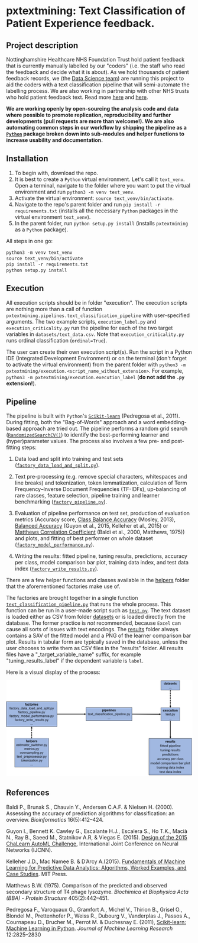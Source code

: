 # pxtextmining: Text Classification of Patient Experience feedback.

## Project description
Nottinghamshire Healthcare NHS Foundation Trust hold  patient feedback that is currently manually labelled by our "coders" (i.e. the staff who read the feedback and decide what it is about). As we hold thousands of patient feedback records, we (the [Data Science team](https://cdu-data-science-team.github.io/team-blog/about.html)) are running this project to aid the coders with a text classification pipeline that will semi-automate the labelling process. We are also working in partnership with other NHS trusts who hold patient feedback text. Read more  [here](https://involve.nottshc.nhs.uk/blog/new-nhs-england-funded-project-in-our-team-developing-text-mining-algorithms-for-patient-feedback-data/) and [here](https://cdu-data-science-team.github.io/team-blog/posts/2020-12-14-classification-of-patient-feedback/).

__We are working openly by open-sourcing the analysis code and data where possible to promote replication, reproducibility and further developments (pull requests are more than welcome!). We are also automating common steps in our workflow by shipping the pipeline as a [`Python`](https://www.python.org/) package broken down into sub-modules and helper functions to increase usability and documentation.__

## Installation

1. To begin with, download the repo.
1. It is best to create a `Python` virtual environment. Let's call it `text_venv`.
   Open a terminal, navigate to the folder where you want to put the virtual 
   environment and run `python3 -m venv text_venv`.
1. Activate the virtual environment: `source text_venv/bin/activate`.
1. Navigate to the repo's parent folder and run 
   `pip install -r requirements.txt` (installs all the necessary
   `Python` packages in the virtual environment `text_venv`).
1. In the parent folder, run `python setup.py install` (installs `pxtextmining`
   as a `Python` package).

All steps in one go:

```
python3 -m venv text_venv
source text_venv/bin/activate
pip install -r requirements.txt
python setup.py install
```

## Execution

All execution scripts should be in folder "execution". The execution scripts are
nothing more than a call of function `pxtextmining.pipelines.text_classification_pipeline`
with user-specified arguments. The two example scripts, `execution_label.py` and
`execution_criticality.py` run the pipeline for each of the two target variables
in `datasets/text_data.csv`. Note that `execution_criticality.py` runs ordinal 
classification (`ordinal=True`).

The user can create their own execution script(s). Run the script in a Python 
IDE (Integrated Development Environment) or on the terminal (don't forget to 
activate the virtual environment) from the parent folder with 
`python3 -m pxtextmining/execution.<script_name_without_extension>`. For example, 
`python3 -m pxtextmining/execution.execution_label` (**do not add the `.py` extension!**).

## Pipeline

The pipeline is built with `Python`'s 
[`Scikit-learn`](https://scikit-learn.org/stable/index.html) (Pedregosa et al., 2011). 
During fitting, both the "Bag-of-Words" approach and a word embedding-based 
approach are tried out. The pipeline performs a random grid search ([`RandomizedSearchCV()`](https://scikit-learn.org/stable/modules/generated/sklearn.model_selection.RandomizedSearchCV.html#sklearn.model_selection.RandomizedSearchCV)) to identify the best-performing learner 
and (hyper)parameter values. The process also involves a few pre- and post-fitting steps:

1. Data load and split into training and test sets ([`factory_data_load_and_split.py`](https://github.com/CDU-data-science-team/positive_about_change_text_mining/blob/develop/factories/factory_data_load_and_split.py)).

2. Text pre-processing (e.g. remove special characters, whitespaces and line breaks) and tokenization, token lemmatization, calculation of Term Frequency–Inverse Document Frequencies (TF-IDFs), up-balancing of rare classes, feature selection, pipeline training and learner benchmarking ([`factory_pipeline.py`](https://github.com/CDU-data-science-team/positive_about_change_text_mining/blob/develop/factories/factory_pipeline.py)).

3. Evaluation of pipeline performance on test set, production of evaluation 
metrics (Accuracy score, 
[Class Balance Accuracy](https://lib.dr.iastate.edu/cgi/viewcontent.cgi?article=4544&context=etd) (Mosley, 2013), 
[Balanced Accuracy](https://scikit-learn.org/stable/modules/generated/sklearn.metrics.balanced_accuracy_score.html) (Guyon et al., 2015, Kelleher et al., 2015) or 
[Matthews Correlation Coefficient](https://scikit-learn.org/stable/modules/generated/sklearn.metrics.matthews_corrcoef.html) (Baldi et al., 2000, Matthews, 1975)) and plots, and fitting of best performer 
on whole dataset 
([`factory_model_performance.py`](https://github.com/CDU-data-science-team/positive_about_change_text_mining/blob/develop/factories/factory_model_performance.py)).

4. Writing the results: fitted pipeline, tuning results, predictions, accuracy 
per class, model comparison bar plot, training data index, and test data index ([`factory_write_results.py`](https://github.com/CDU-data-science-team/positive_about_change_text_mining/blob/develop/factories/factory_write_results.py)).

There are a few helper functions and classes available in the [helpers](https://github.com/CDU-data-science-team/positive_about_change_text_mining/tree/develop/helpers) 
folder that the aforementioned factories make use of.

The factories are brought together in a single function [`text_classification_pipeline.py`](https://github.com/CDU-data-science-team/positive_about_change_text_mining/tree/develop/pipelines) that runs the whole process. This function can be run in a user-made 
script such as 
[`test.py`](https://github.com/CDU-data-science-team/positive_about_change_text_mining/tree/develop/execution). 
The text dataset is loaded either as CSV from folder [datasets](https://github.com/CDU-data-science-team/positive_about_change_text_mining/tree/develop/datasets) 
or is loaded directly from the database. The former practice is _not_ recommended, 
because `Excel` can cause all sorts of issues with text encodings. The [results](https://github.com/CDU-data-science-team/positive_about_change_text_mining/tree/develop/results) 
folder always contains a SAV of the fitted model and a PNG of the learner 
comparison bar plot. Results in tabular form are typically saved in the database, 
unless the user chooses to write them as CSV files in the "results" folder. 
All results files have a "_target_variable_name" suffix, for example 
"tuning_results_label" if the dependent variable is `label`.

Here is a visual display of the process:

![](text_classification_package_structure.png)

## References
Baldi P., Brunak S., Chauvin Y., Andersen C.A.F. & Nielsen H. (2000). Assessing 
the accuracy of prediction algorithms for classification: an overview. 
_Bioinformatics_  16(5):412–424.

Guyon I., Bennett K. Cawley G., Escalante H.J., Escalera S., Ho T.K., Macià N., 
Ray B., Saeed M., Statnikov A.R, & Viegas E. (2015). [Design of the 2015 ChaLearn AutoML Challenge](https://ieeexplore.ieee.org/document/7280767), 
International Joint Conference on Neural Networks (IJCNN).

Kelleher J.D., Mac Namee B. & D’Arcy A.(2015). 
[Fundamentals of Machine Learning for Predictive Data Analytics: Algorithms, Worked Examples, and Case Studies](https://mitpress.mit.edu/books/fundamentals-machine-learning-predictive-data-analytics). 
MIT Press.

Matthews B.W. (1975). Comparison of the predicted and observed secondary 
structure of T4 phage lysozyme. _Biochimica et Biophysica Acta (BBA) - Protein Structure_ 
405(2):442–451.

Pedregosa F., Varoquaux G., Gramfort A., Michel V., Thirion B., Grisel O., 
Blondel M., Prettenhofer P., Weiss R., Dubourg V., Vanderplas J., Passos A., 
Cournapeau D., Brucher M., Perrot M. & Duchesnay E. (2011), 
[Scikit-learn: Machine Learning in Python](https://jmlr.csail.mit.edu/papers/v12/pedregosa11a.html). 
_Journal of Machine Learning Research_ 12:2825–2830
